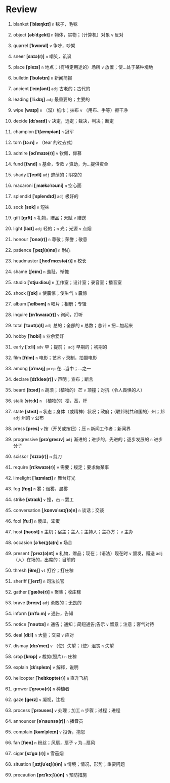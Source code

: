 # Review
1. blanket **[ˈblæŋkɪt]** `n` 毯子，毛毯

2. object **[əbˈdʒekt]** `n` 物体，实物；（计算机）对象 `v` 反对

3. quarrel **[ˈkwɒrəl]** `v` 争吵，吵架

4. sneer **[snɪə(r)]** `n` 嘲笑，讥讽

5. place **[pleɪs]** `n` 地点；（有特定用途的）场所 `v` 放置；使...处于某种境地

6. bulletin **[ˈbʊlətɪn]** `n` 新闻简报

7. ancient **[ˈeɪnʃənt]** `adj` 古老的；古代的

8. leading **[ˈliːdɪŋ]** `adj` 最重要的；主要的

9. wipe **[waɪp]** `n` （湿）纸巾；抹布 `v` （用布、手等）擦干净

10. decide **[dɪˈsaɪd]** `v` 决定，选定；裁决，判决；断定

11. champion **[ˈtʃæmpiən]** `n` 冠军

12. torn **[tɔːn]** `v` （tear 的过去式）

13. admire **[ədˈmaɪə(r)]** `v` 钦佩，仰慕

14. fund **[fʌnd]** `n` 基金，专款 `v` 资助，为...提供资金

15. shady **[ˈʃeɪdi]** `adj` 遮荫的；阴凉的

16. macaroni **[ˌmækəˈrəʊni]** `n` 空心面

17. splendid **[ˈsplendɪd]** `adj` 极好的

18. sock **[sɒk]** `n` 短袜

19. gift **[ɡɪft]** `n` 礼物，赠品；天赋 `v` 赠送

20. light **[laɪt]** `adj` 轻的；`n` 光；光源 `v` 点烟

21. honour **[ˈɒnə(r)]** `n` 尊敬；荣誉；敬意

22. patience **[ˈpeɪʃ(ə)ns]** `n` 耐心

23. headmaster **[ˌhedˈmɑːstə(r)]** `n` 校长

24. shame **[ʃeɪm]** `n` 羞耻，惭愧

25. studio **[ˈstjuːdiəʊ]** `n` 工作室；设计室；录音室；播音室

26. shock **[ʃɒk]** `v` 使震惊；使生气 `n` 震惊

27. album **[ˈælbəm]** `n` 唱片；相册；专辑

28. inquire **[ɪnˈkwaɪə(r)]** `v` 询问，打听

29. total **[ˈtəʊt(ə)l]** `adj` 总的；全部的 `n` 总数；总计 `v` 把...加起来

30. hobby **[ˈhɒbi]** `n` 业余爱好

31. early **[ˈɜːli]** `adv` 早；提前； `adj` 早期的；初期的

32. film **[fɪlm]** `n` 电影；艺术 `v` 录制，拍摄电影

33. among **[əˈmʌŋ]** `prep` 在...当中；...之一

34. declare **[dɪˈkleə(r)]** `v` 声明；宣布；断言

35. beard **[bɪəd]** `n` 胡须；（植物的）芒 `v` 顶撞；对抗（令人畏惧的人）

36. stalk **[stɔːk]** `n` （植物的）梗，茎，杆

37. state **[steɪt]** `n` 状态；身体（或精神）状况；政府；（联邦制共和国的）州；邦 `adj` 州的 `v` 公布

38. press **[pres]** `v` 按（开关或按钮）；压 `n` 新闻工作者；新闻界

39. progressive **[prəˈɡresɪv]** `adj` 渐进的；进步的，先进的；逐步发展的 `n` 进步分子

40. scissor **[ˈsɪzə(r)]** `n` 剪刀

41. require **[rɪˈkwaɪə(r)]** `v` 需要；规定；要求做某事

42. limelight **[ˈlaɪmlaɪt]** `n` 舞台灯光

43. fog **[fɒɡ]** `n` 雾；烟雾，晨雾

44. strike **[straɪk]** `v` 撞，击 `n` 罢工

45. conversation **[ˌkɒnvəˈseɪʃ(ə)n]** `n` 谈话；交谈

46. fool **[fuːl]** `n` 傻瓜，笨蛋

47. host **[həʊst]** `n` 主机；宿主；主人；主持人；主办方； `v` 主办

48. occasion **[əˈkeɪʒ(ə)n]** `n` 场合

49. present **[ˈprez(ə)nt]** `n` 礼物，赠品；现在；（语法）现在时 `v` 颁发，赠送 `adj` （人）在场的，出席的；目前的

50. thresh **[θreʃ]** `vt` 打谷；打庄稼

51. sheriff **[ˈʃerɪf]** `n` 司法长官

52. gather **[ˈɡæðə(r)]** `v` 聚集；收庄稼

53. brave **[breɪv]** `adj` 勇敢的；无畏的

54. inform **[ɪnˈfɔːm]** `v` 通告，告知

55. notice **[ˈnəʊtɪs]** `n` 通告；通知；简短通告;告示 `v` 留意；注意；客气对待

56. deal **[diːl]** `n` 大量；交易 `v` 应对

57. dismay **[dɪsˈmeɪ]** `v` （使）失望；（使）沮丧 `n` 失望

58. crop **[krɒp]** `v` 裁剪(照片) `n` 庄稼

59. explain **[ɪkˈspleɪn]** `v` 解释，说明

60. helicopter **[ˈhelɪkɒptə(r)]** `n` 直升飞机

61. grower **[ˈɡrəʊə(r)]** `n` 种植者

62. gaze **[ɡeɪz]** `v` 凝视，注视

63. process **[ˈprəʊses]** `v` 处理；加工 `n` 步骤；过程；进程

64. announcer **[əˈnaʊnsə(r)]** `n` 播音员

65. complain **[kəmˈpleɪn]** `v` 投诉，抱怨

66. fan **[fæn]** `n` 粉丝；风扇，扇子 `v` 为...扇风

67. cigar **[sɪˈɡɑː(r)]** `n` 雪茄烟

68. situation **[ˌsɪtʃuˈeɪʃ(ə)n]** `n` 情境；情况，形势；重要问题

69. precaution **[prɪˈkɔːʃ(ə)n]** `n` 预防措施

